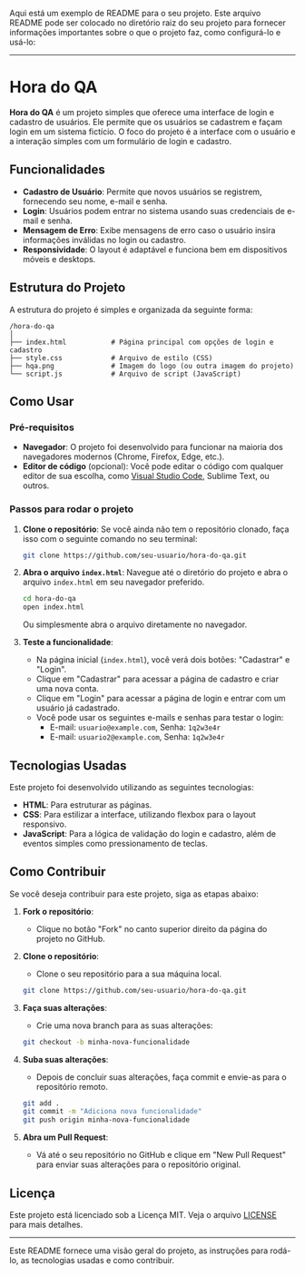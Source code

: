 Aqui está um exemplo de README para o seu projeto. Este arquivo README pode ser colocado no diretório raiz do seu projeto para fornecer informações importantes sobre o que o projeto faz, como configurá-lo e usá-lo:

---

# Hora do QA

**Hora do QA** é um projeto simples que oferece uma interface de login e cadastro de usuários. Ele permite que os usuários se cadastrem e façam login em um sistema fictício. O foco do projeto é a interface com o usuário e a interação simples com um formulário de login e cadastro.

## Funcionalidades

- **Cadastro de Usuário**: Permite que novos usuários se registrem, fornecendo seu nome, e-mail e senha.
- **Login**: Usuários podem entrar no sistema usando suas credenciais de e-mail e senha.
- **Mensagem de Erro**: Exibe mensagens de erro caso o usuário insira informações inválidas no login ou cadastro.
- **Responsividade**: O layout é adaptável e funciona bem em dispositivos móveis e desktops.

## Estrutura do Projeto

A estrutura do projeto é simples e organizada da seguinte forma:

```
/hora-do-qa
│
├── index.html           # Página principal com opções de login e cadastro
├── style.css            # Arquivo de estilo (CSS)
├── hqa.png              # Imagem do logo (ou outra imagem do projeto)
└── script.js            # Arquivo de script (JavaScript)
```

## Como Usar

### Pré-requisitos

- **Navegador**: O projeto foi desenvolvido para funcionar na maioria dos navegadores modernos (Chrome, Firefox, Edge, etc.).
- **Editor de código** (opcional): Você pode editar o código com qualquer editor de sua escolha, como [Visual Studio Code](https://code.visualstudio.com/), Sublime Text, ou outros.

### Passos para rodar o projeto

1. **Clone o repositório**:
   Se você ainda não tem o repositório clonado, faça isso com o seguinte comando no seu terminal:

   ```bash
   git clone https://github.com/seu-usuario/hora-do-qa.git
   ```

2. **Abra o arquivo `index.html`**:
   Navegue até o diretório do projeto e abra o arquivo `index.html` em seu navegador preferido.

   ```bash
   cd hora-do-qa
   open index.html
   ```

   Ou simplesmente abra o arquivo diretamente no navegador.

3. **Teste a funcionalidade**:
   - Na página inicial (`index.html`), você verá dois botões: "Cadastrar" e "Login".
   - Clique em "Cadastrar" para acessar a página de cadastro e criar uma nova conta.
   - Clique em "Login" para acessar a página de login e entrar com um usuário já cadastrado.
   - Você pode usar os seguintes e-mails e senhas para testar o login:
     - E-mail: `usuario@example.com`, Senha: `1q2w3e4r`
     - E-mail: `usuario2@example.com`, Senha: `1q2w3e4r`

## Tecnologias Usadas

Este projeto foi desenvolvido utilizando as seguintes tecnologias:

- **HTML**: Para estruturar as páginas.
- **CSS**: Para estilizar a interface, utilizando flexbox para o layout responsivo.
- **JavaScript**: Para a lógica de validação do login e cadastro, além de eventos simples como pressionamento de teclas.

## Como Contribuir

Se você deseja contribuir para este projeto, siga as etapas abaixo:

1. **Fork o repositório**:
   - Clique no botão "Fork" no canto superior direito da página do projeto no GitHub.

2. **Clone o repositório**:
   - Clone o seu repositório para a sua máquina local.

   ```bash
   git clone https://github.com/seu-usuario/hora-do-qa.git
   ```

3. **Faça suas alterações**:
   - Crie uma nova branch para as suas alterações:

   ```bash
   git checkout -b minha-nova-funcionalidade
   ```

4. **Suba suas alterações**:
   - Depois de concluir suas alterações, faça commit e envie-as para o repositório remoto.

   ```bash
   git add .
   git commit -m "Adiciona nova funcionalidade"
   git push origin minha-nova-funcionalidade
   ```

5. **Abra um Pull Request**:
   - Vá até o seu repositório no GitHub e clique em "New Pull Request" para enviar suas alterações para o repositório original.

## Licença

Este projeto está licenciado sob a Licença MIT. Veja o arquivo [LICENSE](LICENSE) para mais detalhes.

---

Este README fornece uma visão geral do projeto, as instruções para rodá-lo, as tecnologias usadas e como contribuir.